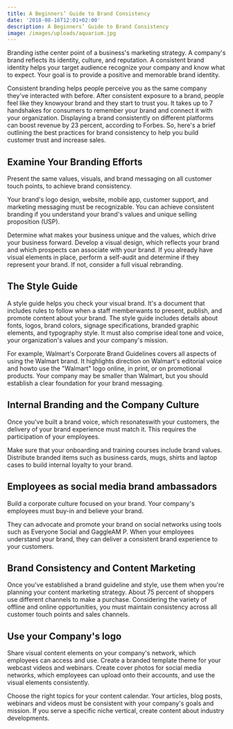 ```yaml
---
title: A Beginners’ Guide to Brand Consistency
date: '2018-08-16T12:01+02:00'
description: A Beginners’ Guide to Brand Consistency
image: /images/uploads/aquarium.jpg
---
```

Branding isthe center point of a business's marketing strategy. A company's brand reflects its identity, culture, and reputation. A consistent brand identity helps your target audience recognize your company and know what to expect. Your goal is to provide a positive and memorable brand identity.

Consistent branding helps people perceive you as the same company they've interacted with before. After consistent exposure to a brand, people feel like they knowyour brand and they start to trust you. It takes up to 7 handshakes for consumers to remember your brand and connect it with your organization. Displaying a brand consistently on different platforms can boost revenue by 23 percent, according to Forbes. So, here's a brief outlining the best practices for brand consistency to help you build customer trust and increase sales.

## Examine Your Branding Efforts

Present the same values, visuals, and brand messaging on all customer touch points, to achieve brand consistency.

Your brand's logo design, website, mobile app, customer support, and marketing messaging must be recognizable. You can achieve consistent branding if you understand your brand's values and unique selling proposition (USP).

Determine what makes your business unique and the values, which drive your business forward. Develop a visual design, which reflects your brand and which prospects can associate with your brand. If you already have visual elements in place, perform a self-audit and determine if they represent your brand. If not, consider a full visual rebranding.

## The Style Guide

A style guide helps you check your visual brand. It's a document that includes rules to follow when a staff memberwants to present, publish, and promote content about your brand. The style guide includes details about fonts, logos, brand colors, signage specifications, branded graphic elements, and typography style. It must also comprise ideal tone and voice, your organization's values and your company's mission. 

For example, Walmart's Corporate Brand Guidelines covers all aspects of using the Walmart brand. It highlights direction on Walmart's editorial voice and howto use the "Walmart" logo online, in print, or on promotional products. Your company may be smaller than Walmart, but you should establish a clear foundation for your brand messaging.

## Internal Branding and the Company Culture

Once you've built a brand voice, which resonateswith your customers, the delivery of your brand experience must match it. This requires the participation of your employees.

Make sure that your onboarding and training courses include brand values. Distribute branded items such as business cards, mugs, shirts and laptop cases to build internal loyalty to your brand.

## Employees as social media brand ambassadors

Build a corporate culture focused on your brand. Your company's employees must buy-in and believe your brand.

They can advocate and promote your brand on social networks using tools such as Everyone Social and GaggleAM P. When your employees understand your brand, they can deliver a consistent brand experience to your customers.

## Brand Consistency and Content Marketing

Once you've established a brand guideline and style, use them when you're planning your content marketing strategy. About 75 percent of shoppers use different channels to make a purchase. Considering the variety of offline and online opportunities, you must maintain consistency across all customer touch points and sales channels.

## Use your Company's logo

Share visual content elements on your company's network, which employees can access and use. Create a branded template theme for your webcast videos and webinars. Create cover photos for social media networks, which employees can upload onto their accounts, and use the visual elements consistently.

Choose the right topics for your content calendar. Your articles, blog posts, webinars and videos must be consistent with your company's goals and mission. If you serve a specific niche vertical, create content about industry developments.